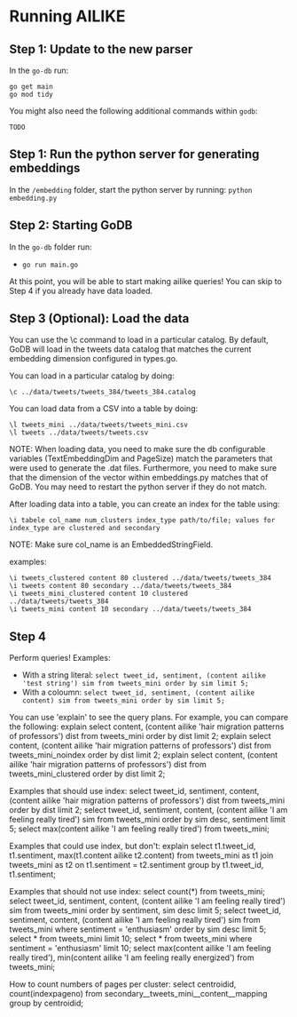 # Running AILIKE

## Step 1: Update to the new parser
In the `go-db` run: 

```
go get main
go mod tidy
```

You might also need the following additional commands within `godb`:
```
TODO
```

## Step 1: Run the python server for generating embeddings

In the `/embedding` folder, start the python server by running:
  `python embedding.py`

## Step 2: Starting GoDB

In the `go-db` folder run:

- `go run main.go`

At this point, you will be able to start making ailike queries! You can skip to Step 4 if you already have data loaded.

## Step 3 (Optional): Load the data
You can use the \c command to load in a particular catalog. By default, GoDB will load in the tweets data catalog that matches the current embedding dimension configured in types.go.

You can load in a particular catalog by doing:
```
\c ../data/tweets/tweets_384/tweets_384.catalog
```

You can load data from a CSV into a table by doing:
```
\l tweets_mini ../data/tweets/tweets_mini.csv
\l tweets ../data/tweets/tweets.csv
```

NOTE: When loading data, you need to make sure the db configurable variables (TextEmbeddingDim and PageSize) match the parameters that were used to generate the .dat files. Furthermore, you need to make sure that the dimension of the vector within embeddings.py matches that of GoDB. You may need to restart the python server if they do not match.


After loading data into a table, you can create an index for the table using:
```
\i tabele col_name num_clusters index_type path/to/file; values for index_type are clustered and secondary
```

NOTE: Make sure col_name is an EmbeddedStringField.

examples:
```
\i tweets_clustered content 80 clustered ../data/tweets/tweets_384
\i tweets content 80 secondary ../data/tweets/tweets_384
\i tweets_mini_clustered content 10 clustered ../data/tweets/tweets_384
\i tweets_mini content 10 secondary ../data/tweets/tweets_384
```

## Step 4
Perform queries! Examples: 

- With a string literal: `select tweet_id, sentiment, (content ailike 'test string') sim from tweets_mini order by sim limit 5;`
- With a coloumn: `select tweet_id, sentiment, (content ailike content) sim from tweets_mini order by sim limit 5;`

You can use 'explain' to see the query plans. For example, you can compare the following:
explain select content, (content ailike 'hair migration patterns of professors') dist from tweets_mini order by dist limit 2;
explain select content, (content ailike 'hair migration patterns of professors') dist from tweets_mini_noindex order by dist limit 2;
explain select content, (content ailike 'hair migration patterns of professors') dist from tweets_mini_clustered order by dist limit 2;


Examples that should use index:
select tweet_id, sentiment, content, (content ailike 'hair migration patterns of professors') dist from tweets_mini order by dist limit 2;
select tweet_id, sentiment, content, (content ailike 'I am feeling really tired') sim from tweets_mini order by sim desc, sentiment limit 5;
select max(content ailike 'I am feeling really tired') from tweets_mini;

Examples that could use index, but don't:
explain select t1.tweet_id, t1.sentiment, max(t1.content ailike t2.content) from tweets_mini as t1 join tweets_mini as t2 on t1.sentiment = t2.sentiment group by t1.tweet_id, t1.sentiment;

Examples that should not use index:
select count(*) from tweets_mini;
select tweet_id, sentiment, content, (content ailike 'I am feeling really tired') sim from tweets_mini order by sentiment, sim desc limit 5;
select tweet_id, sentiment, content, (content ailike 'I am feeling really tired') sim from tweets_mini where sentiment = 'enthusiasm' order by sim desc limit 5;
select * from tweets_mini limit 10;
select * from tweets_mini where sentiment = 'enthusiasm' limit 10;
select max(content ailike 'I am feeling really tired'), min(content ailike 'I am feeling really energized') from tweets_mini;

How to count numbers of pages per cluster:
select centroidid, count(indexpageno) from secondary__tweets_mini__content__mapping group by centroidid;
